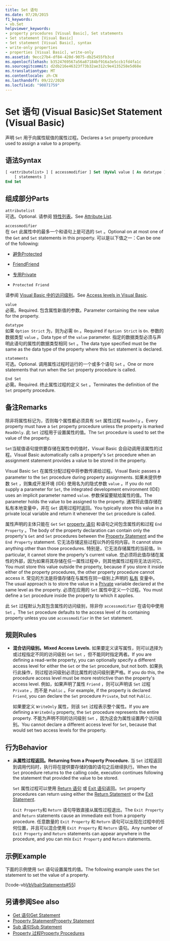 ```yaml
---
title: Set 语句
ms.date: 07/20/2015
f1_keywords:
- vb.Set
helpviewer_keywords:
- property procedures [Visual Basic], Set statements
- Set statement [Visual Basic]
- Set statement [Visual Basic], syntax
- write-only properties
- properties [Visual Basic], write-only
ms.assetid: 9ecc27b4-df84-420d-9075-db25455fb3cd
ms.openlocfilehash: b3524769567a56a87184bf916a3e5ccb1fd4fa1c
ms.sourcegitcommit: d2db216e46323f73b32ae312c9e4135258e5d68e
ms.translationtype: MT
ms.contentlocale: zh-CN
ms.lasthandoff: 09/22/2020
ms.locfileid: "90871759"
---
```

# <a name="set-statement-visual-basic"></a><span data-ttu-id="81d55-102">Set 语句 (Visual Basic)</span><span class="sxs-lookup"><span data-stu-id="81d55-102">Set Statement (Visual Basic)</span></span>

<span data-ttu-id="81d55-103">声明 `Set` 用于向属性赋值的属性过程。</span><span class="sxs-lookup"><span data-stu-id="81d55-103">Declares a `Set` property procedure used to assign a value to a property.</span></span>  
  
## <a name="syntax"></a><span data-ttu-id="81d55-104">语法</span><span class="sxs-lookup"><span data-stu-id="81d55-104">Syntax</span></span>  
  
```vb  
[ <attributelist> ] [ accessmodifier ] Set (ByVal value [ As datatype ])  
    [ statements ]  
End Set  
```  
  
## <a name="parts"></a><span data-ttu-id="81d55-105">组成部分</span><span class="sxs-lookup"><span data-stu-id="81d55-105">Parts</span></span>  

 `attributelist`  
 <span data-ttu-id="81d55-106">可选。</span><span class="sxs-lookup"><span data-stu-id="81d55-106">Optional.</span></span> <span data-ttu-id="81d55-107">请参阅 [特性列表](attribute-list.md)。</span><span class="sxs-lookup"><span data-stu-id="81d55-107">See [Attribute List](attribute-list.md).</span></span>  
  
 `accessmodifier`  
 <span data-ttu-id="81d55-108">在 `Get` 此属性中的最多一个和语句上是可选的 `Set` 。</span><span class="sxs-lookup"><span data-stu-id="81d55-108">Optional on at most one of the `Get` and `Set` statements in this property.</span></span> <span data-ttu-id="81d55-109">可以是以下值之一：</span><span class="sxs-lookup"><span data-stu-id="81d55-109">Can be one of the following:</span></span>  
  
- [<span data-ttu-id="81d55-110">避免</span><span class="sxs-lookup"><span data-stu-id="81d55-110">Protected</span></span>](../modifiers/protected.md)  
  
- [<span data-ttu-id="81d55-111">Friend</span><span class="sxs-lookup"><span data-stu-id="81d55-111">Friend</span></span>](../modifiers/friend.md)  
  
- [<span data-ttu-id="81d55-112">专用</span><span class="sxs-lookup"><span data-stu-id="81d55-112">Private</span></span>](../modifiers/private.md)  
  
- `Protected Friend`  
  
 <span data-ttu-id="81d55-113">请参阅 [Visual Basic 中的访问级别](../../programming-guide/language-features/declared-elements/access-levels.md)。</span><span class="sxs-lookup"><span data-stu-id="81d55-113">See [Access levels in Visual Basic](../../programming-guide/language-features/declared-elements/access-levels.md).</span></span>  
  
 `value`  
 <span data-ttu-id="81d55-114">必需。</span><span class="sxs-lookup"><span data-stu-id="81d55-114">Required.</span></span> <span data-ttu-id="81d55-115">包含属性新值的参数。</span><span class="sxs-lookup"><span data-stu-id="81d55-115">Parameter containing the new value for the property.</span></span>  
  
 `datatype`  
 <span data-ttu-id="81d55-116">如果 `Option Strict` 为，则为必需 `On` 。</span><span class="sxs-lookup"><span data-stu-id="81d55-116">Required if `Option Strict` is `On`.</span></span> <span data-ttu-id="81d55-117">参数的数据类型 `value` 。</span><span class="sxs-lookup"><span data-stu-id="81d55-117">Data type of the `value` parameter.</span></span> <span data-ttu-id="81d55-118">指定的数据类型必须与声明此语句的属性的数据类型相同 `Set` 。</span><span class="sxs-lookup"><span data-stu-id="81d55-118">The data type specified must be the same as the data type of the property where this `Set` statement is declared.</span></span>  
  
 `statements`  
 <span data-ttu-id="81d55-119">可选。</span><span class="sxs-lookup"><span data-stu-id="81d55-119">Optional.</span></span> <span data-ttu-id="81d55-120">调用属性过程时运行的一个或多个语句 `Set` 。</span><span class="sxs-lookup"><span data-stu-id="81d55-120">One or more statements that run when the `Set` property procedure is called.</span></span>  
  
 `End Set`  
 <span data-ttu-id="81d55-121">必需。</span><span class="sxs-lookup"><span data-stu-id="81d55-121">Required.</span></span> <span data-ttu-id="81d55-122">终止属性过程的定义 `Set` 。</span><span class="sxs-lookup"><span data-stu-id="81d55-122">Terminates the definition of the `Set` property procedure.</span></span>  
  
## <a name="remarks"></a><span data-ttu-id="81d55-123">备注</span><span class="sxs-lookup"><span data-stu-id="81d55-123">Remarks</span></span>  

 <span data-ttu-id="81d55-124">除非将属性标记为，否则每个属性都必须具有 `Set` 属性过程 `ReadOnly` 。</span><span class="sxs-lookup"><span data-stu-id="81d55-124">Every property must have a `Set` property procedure unless the property is marked `ReadOnly`.</span></span> <span data-ttu-id="81d55-125">此 `Set` 过程用于设置属性的值。</span><span class="sxs-lookup"><span data-stu-id="81d55-125">The `Set` procedure is used to set the value of the property.</span></span>  
  
 <span data-ttu-id="81d55-126">`Set`当赋值语句提供要存储在属性中的值时，Visual Basic 会自动调用该属性的过程。</span><span class="sxs-lookup"><span data-stu-id="81d55-126">Visual Basic automatically calls a property's `Set` procedure when an assignment statement provides a value to be stored in the property.</span></span>  
  
 <span data-ttu-id="81d55-127">Visual Basic `Set` 在属性分配过程中将参数传递给过程。</span><span class="sxs-lookup"><span data-stu-id="81d55-127">Visual Basic passes a parameter to the `Set` procedure during property assignments.</span></span> <span data-ttu-id="81d55-128">如果未提供参数 `Set` ，则集成开发环境 (IDE) 使用名为的隐式参数 `value` 。</span><span class="sxs-lookup"><span data-stu-id="81d55-128">If you do not supply a parameter for `Set`, the integrated development environment (IDE) uses an implicit parameter named `value`.</span></span> <span data-ttu-id="81d55-129">参数保留要赋给属性的值。</span><span class="sxs-lookup"><span data-stu-id="81d55-129">The parameter holds the value to be assigned to the property.</span></span> <span data-ttu-id="81d55-130">通常将此值存储在私有本地变量中，并在 `Get` 调用过程时返回。</span><span class="sxs-lookup"><span data-stu-id="81d55-130">You typically store this value in a private local variable and return it whenever the `Get` procedure is called.</span></span>  
  
 <span data-ttu-id="81d55-131">属性声明的主体只能在 `Get` `Set` [property 语句](property-statement.md) 和语句之间包含属性的和过程 `End Property` 。</span><span class="sxs-lookup"><span data-stu-id="81d55-131">The body of the property declaration can contain only the property's `Get` and `Set` procedures between the [Property Statement](property-statement.md) and the `End Property` statement.</span></span> <span data-ttu-id="81d55-132">它无法存储这些过程以外的任何内容。</span><span class="sxs-lookup"><span data-stu-id="81d55-132">It cannot store anything other than those procedures.</span></span> <span data-ttu-id="81d55-133">特别是，它无法存储属性的当前值。</span><span class="sxs-lookup"><span data-stu-id="81d55-133">In particular, it cannot store the property's current value.</span></span> <span data-ttu-id="81d55-134">您必须将此值存储在属性的外部，因为如果将其存储在任一属性过程中，则其他属性过程将无法访问它。</span><span class="sxs-lookup"><span data-stu-id="81d55-134">You must store this value outside the property, because if you store it inside either of the property procedures, the other property procedure cannot access it.</span></span> <span data-ttu-id="81d55-135">常见的方法是将值存储在与属性在同一级别上声明的 [私有](../modifiers/private.md) 变量中。</span><span class="sxs-lookup"><span data-stu-id="81d55-135">The usual approach is to store the value in a [Private](../modifiers/private.md) variable declared at the same level as the property.</span></span> <span data-ttu-id="81d55-136">必须在应用的 `Set` 属性中定义一个过程。</span><span class="sxs-lookup"><span data-stu-id="81d55-136">You must define a `Set` procedure inside the property to which it applies.</span></span>  
  
 <span data-ttu-id="81d55-137">此 `Set` 过程默认为其包含属性的访问级别，除非你 `accessmodifier` 在语句中使用 `Set` 。</span><span class="sxs-lookup"><span data-stu-id="81d55-137">The `Set` procedure defaults to the access level of its containing property unless you use `accessmodifier` in the `Set` statement.</span></span>  
  
## <a name="rules"></a><span data-ttu-id="81d55-138">规则</span><span class="sxs-lookup"><span data-stu-id="81d55-138">Rules</span></span>  
  
- <span data-ttu-id="81d55-139">**混合访问级别。**</span><span class="sxs-lookup"><span data-stu-id="81d55-139">**Mixed Access Levels.**</span></span> <span data-ttu-id="81d55-140">如果要定义读写属性，则可以选择为或过程指定不同的访问级别 `Get` `Set` ，但不能同时指定两者。</span><span class="sxs-lookup"><span data-stu-id="81d55-140">If you are defining a read-write property, you can optionally specify a different access level for either the `Get` or the `Set` procedure, but not both.</span></span> <span data-ttu-id="81d55-141">如果执行此操作，则过程访问级别必须比属性的访问级别更严格。</span><span class="sxs-lookup"><span data-stu-id="81d55-141">If you do this, the procedure access level must be more restrictive than the property's access level.</span></span> <span data-ttu-id="81d55-142">例如，如果声明了属性 `Friend` ，则可以声明该 `Set` 过程 `Private` ，而不是 `Public` 。</span><span class="sxs-lookup"><span data-stu-id="81d55-142">For example, if the property is declared `Friend`, you can declare the `Set` procedure `Private`, but not `Public`.</span></span>  
  
     <span data-ttu-id="81d55-143">如果要定义 `WriteOnly` 属性，则该 `Set` 过程表示整个属性。</span><span class="sxs-lookup"><span data-stu-id="81d55-143">If you are defining a `WriteOnly` property, the `Set` procedure represents the entire property.</span></span> <span data-ttu-id="81d55-144">不能为声明不同的访问级别 `Set` ，因为这会为属性设置两个访问级别。</span><span class="sxs-lookup"><span data-stu-id="81d55-144">You cannot declare a different access level for `Set`, because that would set two access levels for the property.</span></span>  
  
## <a name="behavior"></a><span data-ttu-id="81d55-145">行为</span><span class="sxs-lookup"><span data-stu-id="81d55-145">Behavior</span></span>  
  
- <span data-ttu-id="81d55-146">**从属性过程返回。**</span><span class="sxs-lookup"><span data-stu-id="81d55-146">**Returning from a Property Procedure.**</span></span> <span data-ttu-id="81d55-147">当 `Set` 过程返回到调用代码时，执行将在提供要存储的值的语句之后继续执行。</span><span class="sxs-lookup"><span data-stu-id="81d55-147">When the `Set` procedure returns to the calling code, execution continues following the statement that provided the value to be stored.</span></span>  
  
     <span data-ttu-id="81d55-148">`Set` 属性过程可以使用 [Return 语句](return-statement.md) 或 [Exit 语句](exit-statement.md)返回。</span><span class="sxs-lookup"><span data-stu-id="81d55-148">`Set` property procedures can return using either the [Return Statement](return-statement.md) or the [Exit Statement](exit-statement.md).</span></span>  
  
     <span data-ttu-id="81d55-149">`Exit Property`和 `Return` 语句导致直接从属性过程退出。</span><span class="sxs-lookup"><span data-stu-id="81d55-149">The `Exit Property` and `Return` statements cause an immediate exit from a property procedure.</span></span> <span data-ttu-id="81d55-150">任意数量的 `Exit Property` 和 `Return` 语句可以出现在过程中的任何位置，并且可以混合使用 `Exit Property` 和 `Return` 语句。</span><span class="sxs-lookup"><span data-stu-id="81d55-150">Any number of `Exit Property` and `Return` statements can appear anywhere in the procedure, and you can mix `Exit Property` and `Return` statements.</span></span>  
  
## <a name="example"></a><span data-ttu-id="81d55-151">示例</span><span class="sxs-lookup"><span data-stu-id="81d55-151">Example</span></span>  

 <span data-ttu-id="81d55-152">下面的示例使用 `Set` 语句设置属性的值。</span><span class="sxs-lookup"><span data-stu-id="81d55-152">The following example uses the `Set` statement to set the value of a property.</span></span>  
  
 [!code-vb[VbVbalrStatements#55](~/samples/snippets/visualbasic/VS_Snippets_VBCSharp/VbVbalrStatements/VB/Class1.vb#55)]  
  
## <a name="see-also"></a><span data-ttu-id="81d55-153">另请参阅</span><span class="sxs-lookup"><span data-stu-id="81d55-153">See also</span></span>

- [<span data-ttu-id="81d55-154">Get 语句</span><span class="sxs-lookup"><span data-stu-id="81d55-154">Get Statement</span></span>](get-statement.md)
- [<span data-ttu-id="81d55-155">Property Statement</span><span class="sxs-lookup"><span data-stu-id="81d55-155">Property Statement</span></span>](property-statement.md)
- [<span data-ttu-id="81d55-156">Sub 语句</span><span class="sxs-lookup"><span data-stu-id="81d55-156">Sub Statement</span></span>](sub-statement.md)
- [<span data-ttu-id="81d55-157">Property 过程</span><span class="sxs-lookup"><span data-stu-id="81d55-157">Property Procedures</span></span>](../../programming-guide/language-features/procedures/property-procedures.md)
